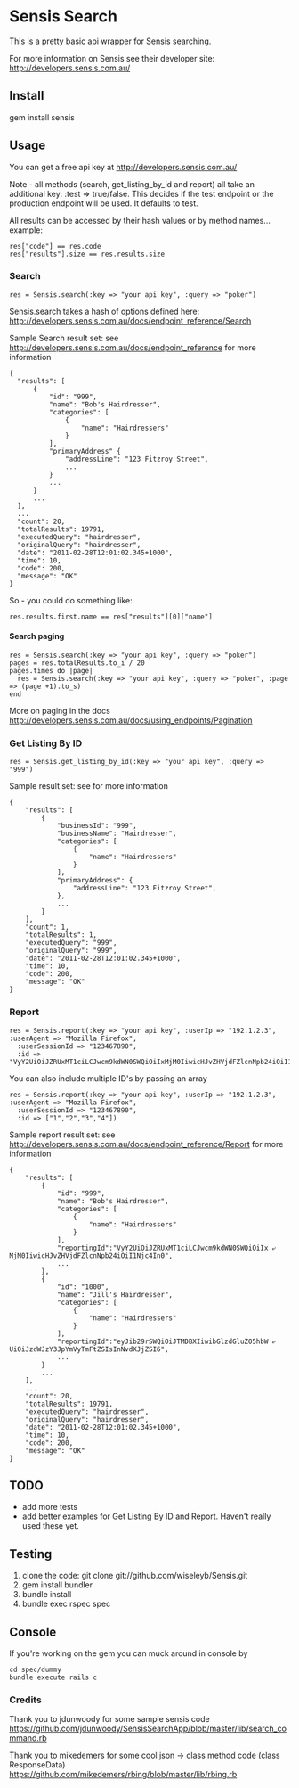 # Sensis Search
This is a pretty basic api wrapper for Sensis searching.

For more information on Sensis see their developer site: http://developers.sensis.com.au/

## Install

gem install sensis

## Usage
You can get a free api key at http://developers.sensis.com.au/

Note - all methods (search, get_listing_by_id and report) all take an additional key:  :test => true/false.  This decides if the test endpoint or the production endpoint will be used.  It defaults to test.

All results can be accessed by their hash values or by method names... example:

    res["code"] == res.code
    res["results"].size == res.results.size

### Search  

    res = Sensis.search(:key => "your api key", :query => "poker")
  
Sensis.search takes a hash of options defined here: http://developers.sensis.com.au/docs/endpoint_reference/Search

Sample Search result set:  see http://developers.sensis.com.au/docs/endpoint_reference for more information

    {
      "results": [
          {
              "id": "999",
              "name": "Bob's Hairdresser",
              "categories": [
                  {
                      "name": "Hairdressers"
                  }
              ],
              "primaryAddress" {
                  "addressLine": "123 Fitzroy Street",
                  ...
              }
              ...
          }
          ...
      ],
      ...
      "count": 20,
      "totalResults": 19791,
      "executedQuery": "hairdresser",
      "originalQuery": "hairdresser",
      "date": "2011-02-28T12:01:02.345+1000",
      "time": 10,
      "code": 200,
      "message": "OK"
    }

So - you could do something like:

    res.results.first.name == res["results"][0]["name"]

#### Search paging

    res = Sensis.search(:key => "your api key", :query => "poker")
    pages = res.totalResults.to_i / 20
    pages.times do |page|
      res = Sensis.search(:key => "your api key", :query => "poker", :page => (page +1).to_s)
    end

More on paging in the docs http://developers.sensis.com.au/docs/using_endpoints/Pagination

### Get Listing By ID

    res = Sensis.get_listing_by_id(:key => "your api key", :query => "999")
  
Sample result set: see for more information

    {
        "results": [
            {
                "businessId": "999",
                "businessName": "Hairdresser",
                "categories": [
                    {
                        "name": "Hairdressers"
                    }
                ],
                "primaryAddress": {
                    "addressLine": "123 Fitzroy Street",
                },
                ...
            }
        ],
        "count": 1,
        "totalResults": 1,
        "executedQuery": "999",
        "originalQuery": "999",
        "date": "2011-02-28T12:01:02.345+1000",
        "time": 10,
        "code": 200,
        "message": "OK"
    }

### Report
  
    res = Sensis.report(:key => "your api key", :userIp => "192.1.2.3", :userAgent => "Mozilla Firefox", 
      :userSessionId => "123467890", 
      :id => "VyY2UiOiJZRUxMT1ciLCJwcm9kdWN0SWQiOiIxMjM0IiwicHJvZHVjdFZlcnNpb24iOiI1Njc4In0")
    
You can also include multiple ID's by passing an array

    res = Sensis.report(:key => "your api key", :userIp => "192.1.2.3", :userAgent => "Mozilla Firefox", 
      :userSessionId => "123467890", 
      :id => ["1","2","3","4"])


Sample report result set:  see http://developers.sensis.com.au/docs/endpoint_reference/Report for more information

    {
        "results": [
            {
                "id": "999",
                "name": "Bob's Hairdresser",
                "categories": [
                    {
                        "name": "Hairdressers"
                    }
                ],
                "reportingId":"VyY2UiOiJZRUxMT1ciLCJwcm9kdWN0SWQiOiIx ⤶
    MjM0IiwicHJvZHVjdFZlcnNpb24iOiI1Njc4In0",
                ...
            }, 
            {
                "id": "1000",
                "name": "Jill's Hairdresser",
                "categories": [
                    {
                        "name": "Hairdressers"
                    }
                ],
                "reportingId":"eyJib29rSWQiOiJTMDBXIiwibGlzdGluZ05hbW ⤶
    UiOiJzdWJzY3JpYmVyTmFtZSIsInNvdXJjZSI6",
                ...
            }
            ...
        ],
        ...
        "count": 20,
        "totalResults": 19791,
        "executedQuery": "hairdresser",
        "originalQuery": "hairdresser",
        "date": "2011-02-28T12:01:02.345+1000",
        "time": 10,
        "code": 200,
        "message": "OK"
    }

## TODO
 * add more tests
 * add better examples for Get Listing By ID and Report.  Haven't really used these yet.

## Testing
 1. clone the code: git clone git://github.com/wiseleyb/Sensis.git
 2. gem install bundler
 3. bundle install
 4. bundle exec rspec spec
 
## Console
If you're working on the gem you can muck around in console by

    cd spec/dummy
    bundle execute rails c

### Credits

Thank you to jdunwoody for some sample sensis code https://github.com/jdunwoody/SensisSearchApp/blob/master/lib/search_command.rb

Thank you to mikedemers for some cool json -> class method code (class ResponseData) https://github.com/mikedemers/rbing/blob/master/lib/rbing.rb

